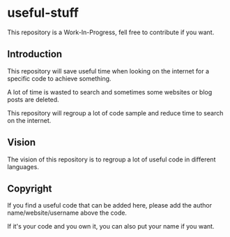# useful-stuff

This repository is a Work-In-Progress, fell free to contribute if you want.

## Introduction

This repository will save useful time when looking on the internet for a specific code to achieve something.

A lot of time is wasted to search and sometimes some websites or blog posts are deleted.

This repository will regroup a lot of code sample and reduce time to search on the internet.

## Vision

The vision of this repository is to regroup a lot of useful code in different languages.

## Copyright

If you find a useful code that can be added here, please add the author name/website/username above the code.

If it's your code and you own it, you can also put your name if you want.
